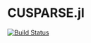 # CUSPARSE.jl

[![Build Status](https://travis-ci.org/kshyatt/CUSPARSE.jl.jl.svg?branch=master)](https://travis-ci.org/kshyatt/CUSPARSE.jl.jl)
